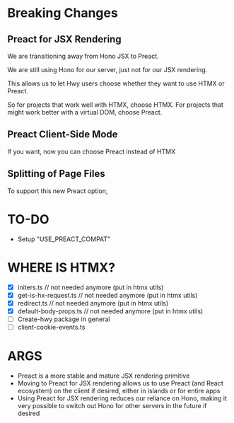 # Breaking Changes

## Preact for JSX Rendering

We are transitioning away from Hono JSX to Preact.

We are still using Hono for our server, just not for our JSX rendering.

This allows us to let Hwy users choose whether they want to use HTMX or Preact.

So for projects that work well with HTMX, choose HTMX. For projects that might
work better with a virtual DOM, choose Preact.

## Preact Client-Side Mode

If you want, now you can choose Preact instead of HTMX

## Splitting of Page Files

To support this new Preact option,

######

# TO-DO

- Setup "USE_PREACT_COMPAT"

# WHERE IS HTMX?

- [x] initers.ts // not needed anymore (put in htmx utils)
- [x] get-is-hx-request.ts // not needed anymore (put in htmx utils)
- [x] redirect.ts // not needed anymore (put in htmx utils)
- [x] default-body-props.ts // not needed anymore (put in htmx utils)
- [ ] Create-hwy package in general
- [ ] client-cookie-events.ts

# ARGS

- Preact is a more stable and mature JSX rendering primitive
- Moving to Preact for JSX rendering allows us to use Preact (and React
  ecosystem) on the client if desired, either in islands or for entire apps
- Using Preact for JSX rendering reduces our reliance on Hono, making it very
  possible to switch out Hono for other servers in the future if desired

